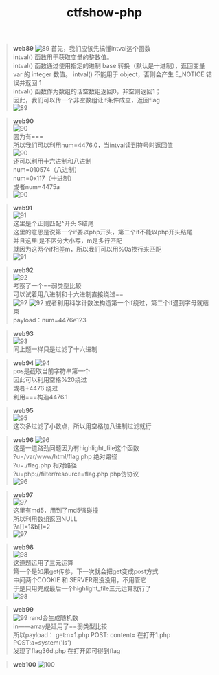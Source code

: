 ﻿---
layout: post
title: ctfshow-php
---
>**web89**
![89](/assets/images/8900.png)
首先，我们应该先搞懂intval这个函数     
intval() 函数用于获取变量的整数值。     
intval() 函数通过使用指定的进制 base 转换（默认是十进制），返回变量 var 的 integer 数值。 intval() 不能用于 object，否则会产生 E_NOTICE 错误并返回 1     
intval() 函数作为数组的话空数组返回0，非空则返回1；    
因此，我们可以传一个非空数组让if条件成立，返回flag    
![89](/assets/images/8901.png)    

>**web90**   
![90](/assets/images/9000.png)    
因为有===    
所以我们可以利用num=4476.0，当intval读到符号时返回值   
![90](/assets/images/9001.png)    
还可以利用十六进制和八进制    
num=010574（八进制）   
num=0x117（十进制）    
或者num=4475a   
![90](/assets/images/9002.png)  

>**web91**  
![91](/assets/images/9100.png)   
这里是个正则匹配^开头   $结尾  
这里的意思是说第一个if要以php开头，第二个if不能以php开头结尾     
并且这里i是不区分大小写，m是多行匹配   
就因为这两个if相差m，所以我们可以用%0a换行来匹配    
![91](/assets/images/9101.png)     

>**web92**     
![92](/assets/images/9200.png)     
考察了一个==弱类型比较  
可以试着用八进制和十六进制直接绕过==  
![92](/assets/images/9101.png)
![92](/assets/images/9102.png)
或者利用科学计数法构造第一个if绕过，第二个if遇到字母就结束   
payload：num=4476e123     

>**web93**  
![93](/assets/images/9300.png)    
同上题一样只是过滤了十六进制   

>**web94**
![94](/assets/images/9400.png)     
pos是截取当前字符串第一个  
因此可以利用空格%20绕过   
或者+4476 绕过   
利用===构造4476.1     

>**web95**   
![95](/assets/images/9500.png)   
这次多过滤了小数点，所以用空格加八进制过滤就行    

>**web96**
![96](/assets/images/9600.png)   
这是一道路劲问题因为有highlight_file这个函数   
?u=/var/www/html/flag.php              绝对路径        
?u=./flag.php                          相对路径     
?u=php://filter/resource=flag.php      php伪协议     
![96](/assets/images/9601.png)   

>**web97**   
![97](/assets/images/9700.png)    
这里有md5，用到了md5强碰撞    
所以利用数组返回NULL   
?a[]=1&b[]=2   
![97](/assets/images/9701.png)   

>**web98**   
![98](/assets/images/9800.png)   
这道题运用了三元运算   
第一个是如果get传参，下一次就会把get变成post方式   
中间两个COOKIE 和 SERVER跟没没用，不用管它   
于是只用完成最后一个highlight_file三元运算就行了   
![98](/assets/images/9801.png)   

>**web99**  
![99](/assets/images/9900.png) 
rand会生成随机数  
in——array是延用了==弱类型比较  
所以payload：
get:n=1.php  POST: content=<?php eval($_POST[a]); ?> 
在打开1.php  POST:a=system('ls')    
发现了flag36d.php  在打开即可得到flag   

>**web100** 
![100](/assets/images/10000.png)   
